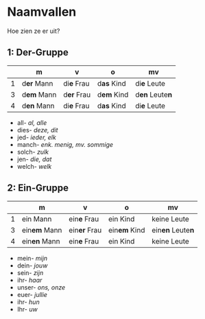 # Naamvallen

Hoe zien ze er uit?

## 1: Der-Gruppe

|     | m            | v            | o            | mv                 |
| --- | ------------ | ------------ | ------------ | ------------------ |
| 1   | d**er** Mann | di**e** Frau | d**as** Kind | di**e** Leute      |
| 3   | d**em** Mann | d**er** Frau | d**em** Kind | d**en** Leute**n** |
| 4   | d**en** Mann | di**e** Frau | d**as** Kind | di**e** Leute      |

- all- _al, alle_
- dies- _deze, dit_
- jed- _ieder, elk_
- manch- _enk. menig, mv. sommige_
- solch- _zulk_
- jen- _die, dat_
- welch- _welk_

## 2: Ein-Gruppe

|     | m              | v              | o              | mv                   |
| --- | -------------- | -------------- | -------------- | -------------------- |
| 1   | ein Mann       | ein**e** Frau  | ein Kind       | keine Leute          |
| 3   | ein**em** Mann | ein**er** Frau | ein**em** Kind | ein**en** Leute**n** |
| 4   | ein**en** Mann | ein**e** Frau  | ein Kind       | keine Leute          |

- mein- _mijn_
- dein- _jouw_
- sein- _zijn_
- ihr- _haar_
- unser- _ons, onze_
- euer- _jullie_
- ihr- _hun_
- Ihr- _uw_
